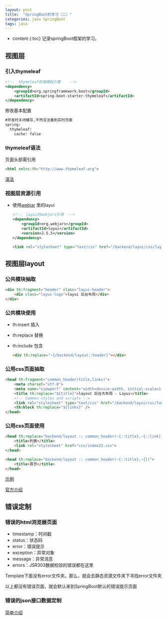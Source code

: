 ```yaml
---
layout: post
title:  "SpringBoot的学习（二）"
categories: java SpringBoot
tags: java
---
```


* content
{:toc}
记录springBoot框架的学习。

<!--excerpt-->

##  视图层

###  引入thymeleaf

```xml
<!--  thymeleaf前端模板引擎    -->
<dependency>
    <groupId>org.springframework.boot</groupId>
    <artifactId>spring-boot-starter-thymeleaf</artifactId>
</dependency>
```

修改基本配置  

```xml
#开发时关闭缓存,不然没法看到实时页面
spring:
  thymeleaf:
    cache: false
```

### thymeleaf语法

页面头部需引用

```html
<html xmlns:th="http://www.thymeleaf.org">
```

[语法](https://www.jianshu.com/p/d1370aeb0881)

### 视图层资源引用

- 使用[webjar](https://www.webjars.org/) 里的layui

  ```xml
  <!--  layui的webjars引用  -->
  <dependency>
      <groupId>org.webjars</groupId>
      <artifactId>layui</artifactId>
      <version>2.5.5</version>
  </dependency>
  ```

  ```html
  <link rel="stylesheet" type="text/css" href="/backend/layui/css/layui.css" th:href="@{/webjars/layui/2.5.5/css/layui.css}"/>
  ```

## 视图层layout

###  公共模块抽取

```html
<div th:fragment="header" class="layui-header">
    <div class="layui-logo">layui 后台布局</div>
</div>
```

### 公共模块使用

- th:insert  插入

- th:replace 替换

- th:include 包含

  ```html
  <div th:replace="~{/backend/layout::header}"></div>
  ```

###  公用css页面抽取

```html
<head th:fragment="common_header(title,links)">
    <meta charset="utf-8">
    <meta name="viewport" content="width=device-width, initial-scale=1, maximum-scale=1">
    <title th:replace="${title}">layout 后台大布局 - Layui</title>
    <!-- Common styles and scripts -->
    <link rel="stylesheet" type="text/css" href="/backend/layui/css/layui.css" th:href="@{/webjars/layui/2.5.5/css/layui.css}"/>
    <th:block th:replace="${links}" />
</head>
```

###  公用css页面使用

```html
<head th:replace="backend/layout :: common_header(~{::title},~{::link})">
    <title>列表</title>
    <link rel="stylesheet" href="css/index22.css">
</head>
```

```html
<head th:replace="backend/layout :: common_header(~{::title},~{})">
    <title>首页</title>
</head>
```

[示例](https://www.jianshu.com/p/2102fa4772ba)

[官方介绍](https://www.thymeleaf.org/doc/tutorials/3.0/usingthymeleaf.html#template-layout)

## 错误定制

### 错误的html浏览器页面

- timestamp：时间戳 
- status：状态码 
- error：错误提示 
- exception：异常对象 
- message：异常消息 
- errors：JSR303数据校验的错误都在这里

Template下面没有error文件夹。那么，就会去静态资源文件夹下寻找error文件夹

以上都没有错误页面，就会默认来到SpringBoot默认的错误提示页面



### 错误的json接口数据定制

[简单介绍](https://blog.csdn.net/m0_38143867/article/details/93605683)

